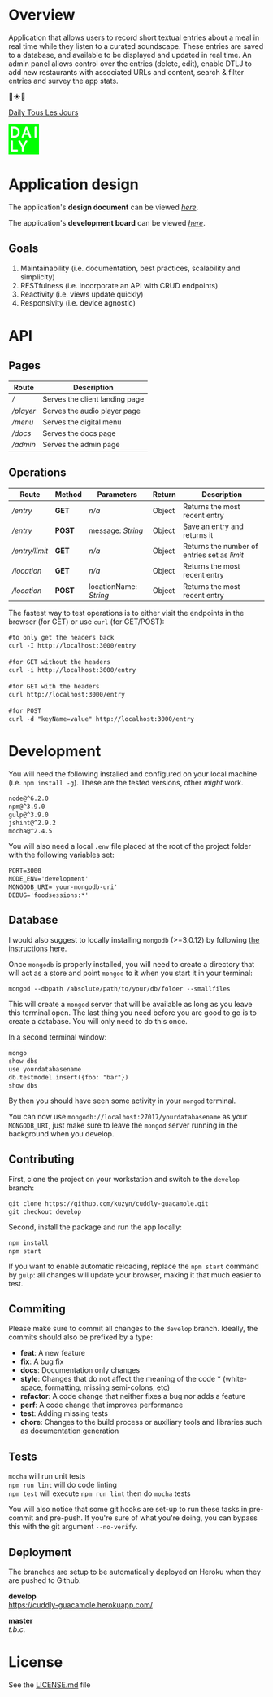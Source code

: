 # Overview

Application that allows users to record short textual entries about a meal in real time while they listen to a curated soundscape. These entries are saved to a database, and available to be displayed and updated in real time. An admin panel allows control over the entries (delete, edit), enable DTLJ to add new restaurants with associated URLs and content, search & filter entries and survey the app stats.

:dancers::sunny::dancers:

[Daily Tous Les Jours](http://www.dailytouslesjours.com/)

![alt tag](./app/_public/assets/dtlj-logo.png)

# Application design

The application's **design document** can be viewed _[here](./app/_public/assets/DTLJ_FoodSessions.pdf)_.

The application's **development board** can be viewed _[here](https://trello.com/b/cQA9OOXq/dtlj-fs)_.

## Goals

1. Maintainability (i.e. documentation, best practices, scalability and simplicity)
2. RESTfulness (i.e. incorporate an API with CRUD endpoints)
3. Reactivity (i.e. views update quickly)
4. Responsivity (i.e. device agnostic)

# API

## Pages

Route     | Description
--------- | ------------------------------
_/_       | Serves the client landing page
_/player_ | Serves the audio player page
_/menu_   | Serves the digital menu
_/docs_   | Serves the docs page
_/admin_  | Serves the admin page

## Operations

Route           | Method     | Parameters                 | Return | Description
--------------- | -------- | ----------------------- | ------ | ---------------------------------------------
_/entry_        | **GET**  | _n/a_                     | Object | Returns the most recent entry
_/entry_        | **POST** | message: _String_     | Object | Save an entry and returns it
_/entry/limit_ | **GET**  | _n/a_                     | Object | Returns the number of entries set as _limit_
_/location_     | **GET**  | _n/a_ | Object | Returns the most recent entry
_/location_     | **POST**  | locationName: _String_ | Object | Returns the most recent entry

The fastest way to test operations is to either visit the endpoints in the browser (for GET) or use ```curl``` (for GET/POST):<br>
```
#to only get the headers back
curl -I http://localhost:3000/entry

#for GET without the headers
curl -i http://localhost:3000/entry

#for GET with the headers
curl http://localhost:3000/entry

#for POST  
curl -d "keyName=value" http://localhost:3000/entry
```

# Development

You will need the following installed and configured on your local machine (i.e. `npm install -g`). These are the tested versions, other _might_ work.

```
node@^6.2.0
npm@^3.9.0
gulp@^3.9.0
jshint@^2.9.2
mocha@^2.4.5
```

You will also need a local `.env` file placed at the root of the project folder with the following variables set:

```
PORT=3000
NODE_ENV='development'
MONGODB_URI='your-mongodb-uri'
DEBUG='foodsessions:*'
```

## Database

I would also suggest to locally installing `mongodb` (>=3.0.12) by following [the instructions here](https://docs.mongodb.com/manual/installation/).

Once `mongodb` is properly installed, you will need to create a directory that will act as a store and point `mongod` to it when you start it in your terminal:

```
mongod --dbpath /absolute/path/to/your/db/folder --smallfiles
```

This will create a `mongod` server that will be available as long as you leave this terminal open. The last thing you need before you are good to go is to create a database. You will only need to do this once.

In a second terminal window:

```
mongo
show dbs
use yourdatabasename
db.testmodel.insert({foo: "bar"})
show dbs
```

By then you should have seen some activity in your `mongod` terminal.

You can now use `mongodb://localhost:27017/yourdatabasename` as your `MONGODB_URI`, just make sure to leave the `mongod` server running in the background when you develop.

## Contributing

First, clone the project on your workstation and switch to the `develop` branch:

```
git clone https://github.com/kuzyn/cuddly-guacamole.git
git checkout develop
```

Second, install the package and run the app locally:

```
npm install
npm start
```

If you want to enable automatic reloading, replace the `npm start` command by `gulp`: all changes will update your browser, making it that much easier to test.

## Commiting

Please make sure to commit all changes to the `develop` branch. Ideally, the commits should also be prefixed by a type:

- **feat**: A new feature
- **fix**: A bug fix
- **docs**: Documentation only changes
- **style**: Changes that do not affect the meaning of the code * (white-space, formatting, missing semi-colons, etc)
- **refactor**: A code change that neither fixes a bug nor adds a feature
- **perf**: A code change that improves performance
- **test**: Adding missing tests
- **chore**: Changes to the build process or auxiliary tools and libraries such as documentation generation

## Tests

`mocha` will run unit tests<br>
`npm run lint` will do code linting<br>
`npm test` will execute `npm run lint` then do `mocha` tests

You will also notice that some git hooks are set-up to run these tasks in pre-commit and pre-push. If you're sure of what you're doing, you can bypass this with the git argument `--no-verify`.

## Deployment

The branches are setup to be automatically deployed on Heroku when they are pushed to Github.

**develop**<br>
<https://cuddly-guacamole.herokuapp.com/>

**master**<br>
_t.b.c._

# License

See the [LICENSE.md](LICENCE.md) file
